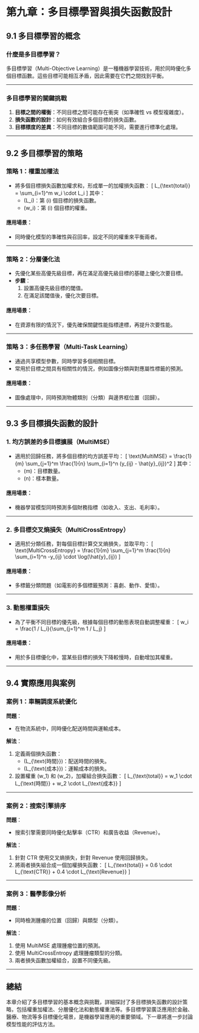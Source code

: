 # 第九章：多目標學習與損失函數設計

## 9.1 多目標學習的概念

### 什麼是多目標學習？
多目標學習（Multi-Objective Learning）是一種機器學習技術，用於同時優化多個目標函數。這些目標可能相互矛盾，因此需要在它們之間找到平衡。

---

### 多目標學習的關鍵挑戰
1. **目標之間的權衡**：不同目標之間可能存在衝突（如準確性 vs 模型複雜度）。
2. **損失函數的設計**：如何有效組合多個目標的損失函數。
3. **目標標度的差異**：不同目標的數值範圍可能不同，需要進行標準化處理。

---

## 9.2 多目標學習的策略

### 策略 1：權重加權法
- 將多個目標損失函數加權求和，形成單一的加權損失函數：
  \[
  L_{\text{total}} = \sum_{i=1}^m w_i \cdot L_i
  \]
  其中：
  - \(L_i\)：第 \(i\) 個目標的損失函數。
  - \(w_i\)：第 \(i\) 個目標的權重。

#### **應用場景**：
- 同時優化模型的準確性與召回率，設定不同的權重來平衡兩者。

---

### 策略 2：分層優化法
- 先優化某些高優先級目標，再在滿足高優先級目標的基礎上優化次要目標。
- **步驟**：
  1. 設置高優先級目標的閾值。
  2. 在滿足該閾值後，優化次要目標。

#### **應用場景**：
- 在資源有限的情況下，優先確保關鍵性能指標達標，再提升次要性能。

---

### 策略 3：多任務學習（Multi-Task Learning）
- 通過共享模型參數，同時學習多個相關目標。
- 常用於目標之間具有相關性的情況，例如圖像分類與對應屬性標籤的預測。

#### **應用場景**：
- 圖像處理中，同時預測物體類別（分類）與邊界框位置（回歸）。

---

## 9.3 多目標損失函數的設計

### 1. 均方誤差的多目標擴展（MultiMSE）
- 適用於回歸任務，將多個目標的均方誤差平均：
  \[
  \text{MultiMSE} = \frac{1}{m} \sum_{j=1}^m \frac{1}{n} \sum_{i=1}^n (y_{ij} - \hat{y}_{ij})^2
  \]
  其中：
  - \(m\)：目標數量。
  - \(n\)：樣本數量。

#### **應用場景**：
- 機器學習模型同時預測多個財務指標（如收入、支出、毛利率）。

---

### 2. 多目標交叉熵損失（MultiCrossEntropy）
- 適用於分類任務，對每個目標計算交叉熵損失，並取平均：
  \[
  \text{MultiCrossEntropy} = \frac{1}{m} \sum_{j=1}^m \frac{1}{n} \sum_{i=1}^n -y_{ij} \cdot \log(\hat{y}_{ij})
  \]

#### **應用場景**：
- 多標籤分類問題（如電影的多個標籤預測：喜劇、動作、愛情）。

---

### 3. 動態權重損失
- 為了平衡不同目標的優先級，根據每個目標的動態表現自動調整權重：
  \[
  w_i = \frac{1 / L_i}{\sum_{j=1}^m 1 / L_j}
  \]

#### **應用場景**：
- 用於多目標優化中，當某些目標的損失下降較慢時，自動增加其權重。

---

## 9.4 實際應用與案例

### 案例 1：車輛調度系統優化
**問題**：
- 在物流系統中，同時優化配送時間與運輸成本。

**解法**：
1. 定義兩個損失函數：
   - \(L_{\text{時間}}\)：配送時間的損失。
   - \(L_{\text{成本}}\)：運輸成本的損失。
2. 設置權重 \(w_1\) 和 \(w_2\)，加權組合損失函數：
   \[
   L_{\text{total}} = w_1 \cdot L_{\text{時間}} + w_2 \cdot L_{\text{成本}}
   \]

---

### 案例 2：搜索引擎排序
**問題**：
- 搜索引擎需要同時優化點擊率（CTR）和廣告收益（Revenue）。

**解法**：
1. 針對 CTR 使用交叉熵損失，針對 Revenue 使用回歸損失。
2. 將兩者損失組合成一個加權損失函數：
   \[
   L_{\text{total}} = 0.6 \cdot L_{\text{CTR}} + 0.4 \cdot L_{\text{Revenue}}
   \]

---

### 案例 3：醫學影像分析
**問題**：
- 同時檢測腫瘤的位置（回歸）與類型（分類）。

**解法**：
1. 使用 MultiMSE 處理腫瘤位置的預測。
2. 使用 MultiCrossEntropy 處理腫瘤類型的分類。
3. 兩者損失函數加權組合，設置不同優先級。

---

## 總結
本章介紹了多目標學習的基本概念與挑戰，詳細探討了多目標損失函數的設計策略，包括權重加權法、分層優化法和動態權重法等。多目標學習廣泛應用於金融、醫療、物流等多目標優化場景，是機器學習應用的重要領域。下一章將進一步討論模型性能的評估方法。
